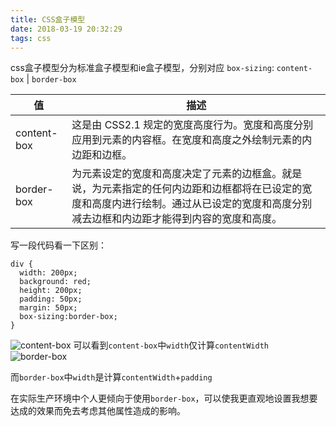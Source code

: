 ```yaml
---
title: CSS盒子模型
date: 2018-03-19 20:32:29
tags: css
---
```


css盒子模型分为标准盒子模型和ie盒子模型，分别对应
`box-sizing`: `content-box` | `border-box`

| 值 | 描述 |
| ------ | ------ |
|content-box|这是由 CSS2.1 规定的宽度高度行为。宽度和高度分别应用到元素的内容框。在宽度和高度之外绘制元素的内边距和边框。|
|border-box|为元素设定的宽度和高度决定了元素的边框盒。就是说，为元素指定的任何内边距和边框都将在已设定的宽度和高度内进行绘制。通过从已设定的宽度和高度分别减去边框和内边距才能得到内容的宽度和高度。|
写一段代码看一下区别：
```
div {
  width: 200px;
  background: red;
  height: 200px;
  padding: 50px;
  margin: 50px;
  box-sizing:border-box;
}
```

![content-box](https://upload-images.jianshu.io/upload_images/2244949-c24f5a5f440edebd.png?imageMogr2/auto-orient/strip%7CimageView2/2/w/1240)
可以看到`content-box`中`width`仅计算`contentWidth`
![border-box](https://upload-images.jianshu.io/upload_images/2244949-f6e3793df45614c6.png?imageMogr2/auto-orient/strip%7CimageView2/2/w/1240)

而`border-box`中`width`是计算`contentWidth`+`padding`

在实际生产环境中个人更倾向于使用`border-box`，可以使我更直观地设置我想要达成的效果而免去考虑其他属性造成的影响。

